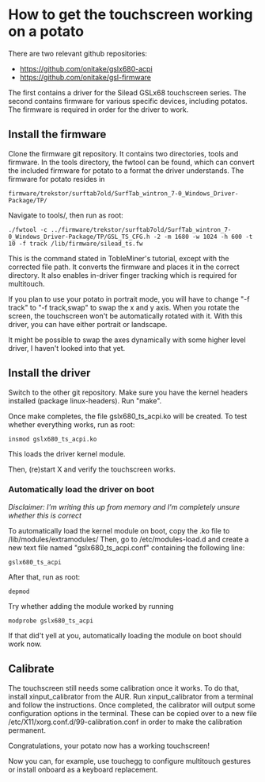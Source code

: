 # How to get the touchscreen working on a potato

There are two relevant github repositories: 
* <https://github.com/onitake/gslx680-acpi>
* <https://github.com/onitake/gsl-firmware>

The first contains a driver for the Silead GSLx68 touchscreen series.  The
second contains firmware for various specific devices, including potatos.  The
firmware is required in order for the driver to work.

## Install the firmware 

Clone the firmware git repository. It contains two directories, tools and
firmware.  In the tools directory, the fwtool can be found, which can convert
the included firmware for potato to a format the driver understands. The
firmware for potato resides in

    firmware/trekstor/surftab7old/SurfTab_wintron_7-0_Windows_Driver-Package/TP/

Navigate to tools/, then run as root:

    ./fwtool -c ../firmware/trekstor/surftab7old/SurfTab_wintron_7-0_Windows_Driver-Package/TP/GSL_TS_CFG.h -2 -m 1680 -w 1024 -h 600 -t 10 -f track /lib/firmware/silead_ts.fw

This is the command stated in TobleMiner's tutorial, except with the corrected
file path. It converts the firmware and places it in the correct directory. It also enables in-driver finger tracking which is required for multitouch.

If you plan to use your potato in portrait mode, you will have to change "-f track" to "-f track,swap" to swap the x and y axis. When you rotate the screen, the touchscreen won't be automatically rotated with it. With this driver, you can have either portrait or landscape.

It might be possible to swap the axes dynamically with some higher level driver, I haven't looked into that yet.

## Install the driver 

Switch to the other git repository. Make sure you have the kernel headers
installed (package linux-headers). Run "make".

Once make completes, the file gslx680_ts_acpi.ko will be created. To test
whether everything works, run as root:

    insmod gslx680_ts_acpi.ko

This loads the driver kernel module.

Then, (re)start X and verify the touchscreen works.

### Automatically load the driver on boot

*Disclaimer: I'm writing this up from memory and I'm completely unsure whether this is correct*

To automatically load the kernel module on boot, copy the .ko file to /lib/modules/extramodules<kernelversion>/
Then, go to /etc/modules-load.d and create a new text file named
"gslx680_ts_acpi.conf" containing the following line:

    gslx680_ts_acpi

After that, run as root:

    depmod

Try whether adding the module worked by running

    modprobe gslx680_ts_acpi

If that did't yell at you, automatically loading the module on boot should work now.

## Calibrate 

The touchscreen still needs some calibration once it works. To do that, install
xinput_calibrator from the AUR. Run xinput_calibrator from a terminal and
follow the instructions. Once completed, the calibrator will output some
configuration options in the terminal. These can be copied over to a new file
/etc/X11/xorg.conf.d/99-calibration.conf in order to make the calibration
permanent.

Congratulations, your potato now has a working touchscreen!

Now you can, for example, use touchegg to configure multitouch gestures or install onboard as a keyboard replacement.
